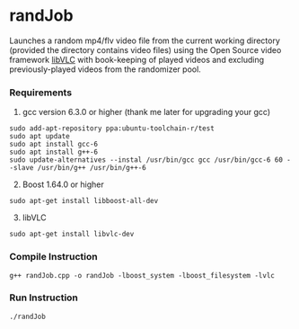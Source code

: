# randJob
Launches a random mp4/flv video file from the current working directory (provided the directory contains video files) using the Open Source video framework [libVLC](https://wiki.videolan.org/LibVLC/) with book-keeping of played videos and excluding previously-played videos from the randomizer pool.

### Requirements
1. gcc version 6.3.0 or higher (thank me later for upgrading your gcc)
```
sudo add-apt-repository ppa:ubuntu-toolchain-r/test
sudo apt update
sudo apt install gcc-6
sudo apt install g++-6
sudo update-alternatives --instal /usr/bin/gcc gcc /usr/bin/gcc-6 60 --slave /usr/bin/g++ /usr/bin/g++-6
```
2. Boost 1.64.0 or higher
```
sudo apt-get install libboost-all-dev
```
3. libVLC
```
sudo apt-get install libvlc-dev
```

### Compile Instruction
```
g++ randJob.cpp -o randJob -lboost_system -lboost_filesystem -lvlc
```

### Run Instruction
```
./randJob
```
